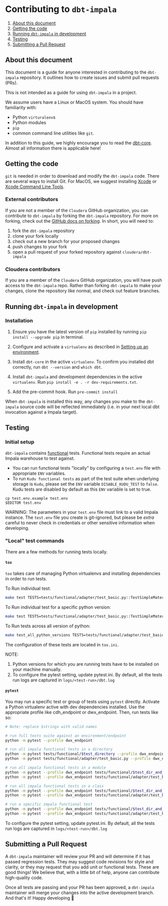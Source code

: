 # Contributing to `dbt-impala`

1. [About this document](#about-this-document)
2. [Getting the code](#getting-the-code)
3. [Running `dbt-impala` in development](#running-dbt-impala-in-development)
4. [Testing](#testing)
4. [Submitting a Pull Request](#submitting-a-pull-request)

## About this document
This document is a guide for anyone interested in contributing to the `dbt-impala` repository. It outlines how to create issues and submit pull requests (PRs).

This is not intended as a guide for using `dbt-impala` in a project.

We assume users have a Linux or MacOS system. You should have familiarity with:

- Python `virturalenv`s
- Python modules
- `pip`
- common command line utilities like `git`.

In addition to this guide, we highly encourage you to read the [dbt-core](https://github.com/dbt-labs/dbt-core/blob/main/CONTRIBUTING.md). Almost all information there is applicable here!

## Getting the code

 `git` is needed in order to download and modify the `dbt-impala` code. There are several ways to install Git. For MacOS, we suggest installing [Xcode](https://developer.apple.com/support/xcode/) or [Xcode Command Line Tools](https://mac.install.guide/commandlinetools/index.html).

### External contributors

If you are not a member of the `Cloudera` GitHub organization, you can contribute to `dbt-impala` by forking the `dbt-impala` repository. For more on forking, check out the [GitHub docs on forking](https://help.github.com/en/articles/fork-a-repo). In short, you will need to:

1. fork the `dbt-impala` repository
2. clone your fork locally
3. check out a new branch for your proposed changes
4. push changes to your fork
5. open a pull request of your forked repository against `cloudera/dbt-impala`

### Cloudera contributors

If you are a member of the `Cloudera` GitHub organization, you will have push access to the `dbt-impala` repo. Rather than forking `dbt-impala` to make your changes, clone the repository like normal, and check out feature branches.

## Running `dbt-impala` in development

### Installation

1. Ensure you have the latest version of `pip` installed by running `pip install --upgrade pip` in terminal.

2. Configure and activate a `virtualenv` as described in [Setting up an environment](https://github.com/dbt-labs/dbt-core/blob/HEAD/CONTRIBUTING.md#setting-up-an-environment).

3. Install `dbt-core` in the active `virtualenv`. To confirm you installed dbt correctly, run `dbt --version` and `which dbt`.

4. Install `dbt-impala` and development dependencies in the active `virtualenv`. Run `pip install -e . -r dev-requirements.txt`.

5. Add the pre-commit hook. Run `pre-commit install`

When `dbt-impala` is installed this way, any changes you make to the `dbt-impala` source code will be reflected immediately (i.e. in your next local dbt invocation against a Impala target).

## Testing

### Initial setup

`dbt-impala` contains [functional](https://github.com/cloudera/dbt-impala/tree/master/tests/functional/) tests. Functional tests require an actual Impala warehouse to test against.

- You can run functional tests "locally" by configuring a `test.env` file with appropriate `ENV` variables.
- To run `Kudu functional tests` as part of the test suite when underlying storage is `Kudu`, please set the `ENV` variable `DISABLE_KUDU_TEST` to `false`. Kudu tests are disabled by default as this `ENV` variable is set to true.

```
cp test.env.example test.env
$EDITOR test.env
```

WARNING: The parameters in your `test.env` file must link to a valid Impala instance. The `test.env` file you create is git-ignored, but please be _extra_ careful to never check in credentials or other sensitive information when developing.


### "Local" test commands
There are a few methods for running tests locally.

#### `tox`
`tox` takes care of managing Python virtualenvs and installing dependencies in order to run tests.

To Run individual test:
```sh
make test TESTS=tests/functional/adapter/test_basic.py::TestSimpleMaterializationsImpala
```

To Run individual test for a specific python version:
```sh
make test TESTS=tests/functional/adapter/test_basic.py::TestSimpleMaterializationsImpala PYTHON_VERSION=py38

```

To Run tests across all version of python:
```sh
make test_all_python_versions TESTS=tests/functional/adapter/test_basic.py::TestSimpleMaterializationsImpala
```

The configuration of these tests are located in `tox.ini`.

NOTE:
1. Python versions for which you are running tests have to be installed on your machine manually.
2. To configure the pytest setting, update pytest.ini. By default, all the tests run logs are captured in `logs/<test-run>/dbt.log`

#### `pytest`
You may run a specific test or group of tests using `pytest` directly. Activate a Python virtualenv active with dev dependencies installed. Use the appropriate profile like cdh_endpoint or dwx_endpoint. Then, run tests like so:

```sh
# Note: replace $strings with valid names

# run full tests suite against an environment/endpoint
python -m pytest --profile dwx_endpoint

# run all impala functional tests in a directory
python -m pytest tests/functional/$test_directory --profile dwx_endpoint
python -m pytest tests/functional/adapter/test_basic.py --profile dwx_endpoint

# run all impala functional tests in a module
python -m pytest --profile dwx_endpoint tests/functional/$test_dir_and_filename.py
python -m pytest --profile dwx_endpoint tests/functional/adapter/test_basic.py

# run all impala functional tests in a class
python -m pytest --profile dwx_endpoint tests/functional/$test_dir_and_filename.py::$test_class_name
python -m pytest --profile dwx_endpoint tests/functional/adapter/test_basic.py::TestSimpleMaterializationsImpala

# run a specific impala functional test
python -m pytest --profile dwx_endpoint tests/functional/$test_dir_and_filename.py::$test_class_name::$test__method_name
python -m pytest --profile dwx_endpoint tests/functional/adapter/test_basic.py::TestSimpleMaterializationsImpala::test_base
```

To configure the pytest setting, update pytest.ini. By default, all the tests run logs are captured in `logs/<test-run>/dbt.log`

## Submitting a Pull Request

A `dbt-impala` maintainer will review your PR and will determine if it has passed regression tests. They may suggest code revisions for style and clarity, or they may request that you add unit or functional tests. These are good things! We believe that, with a little bit of help, anyone can contribute high-quality code.

Once all tests are passing and your PR has been approved, a `dbt-impala` maintainer will merge your changes into the active development branch. And that's it! Happy developing :tada:
